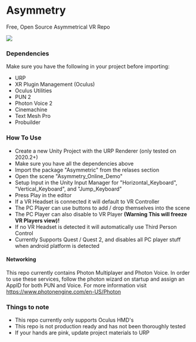 # Asymmetry
Free, Open Source Asymmetrical VR Repo

![](AsymmetryGif.gif)

### Dependencies ###
Make sure you have the following in your project before importing:
- URP
- XR Plugin Management (Oculus)
- Oculus Utilities
- PUN 2
- Photon Voice 2
- Cinemachine
- Text Mesh Pro
- Probuilder

### __How To Use__
- Create a new Unity Project with the URP Renderer (only tested on 2020.2+)
- Make sure you have all the dependencies above
- Import the package "Asymmetric" from the relases section
- Open the scene "Asymmetry_Online_Demo"
- Setup Input in the Unity Input Manager for "Horizontal_Keyboard", "Vertical_Keyboard", and "Jump_Keyboard"
- Press Play in the editor
- If a VR Headset is connected it will default to VR Controller
- The PC Player can use buttons to add / drop themselves into the scene 
- The PC Player can also disable to VR Player **(Warning This will freeze VR Players view)!**
- If no VR Headset is detected it will automatically use Third Person Control
- Currently Supports Quest / Quest 2, and disables all PC player stuff when android platform is detected

#### Networking
This repo currently contains Photon Multiplayer and Photon Voice. In order to use these services, follow the photon wizard on startup and assign an AppID for both PUN and Voice.
For more information visit https://www.photonengine.com/en-US/Photon

### Things to note
- This repo currently only supports Oculus HMD's
- This repo is not production ready and has not been thoroughly tested
- If your hands are pink, update project materials to URP
